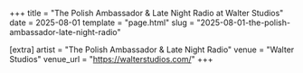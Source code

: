 +++
title = "The Polish Ambassador & Late Night Radio at Walter Studios"
date = 2025-08-01
template = "page.html"
slug = "2025-08-01-the-polish-ambassador-late-night-radio"

[extra]
artist = "The Polish Ambassador & Late Night Radio"
venue = "Walter Studios"
venue_url = "https://walterstudios.com/"
+++
